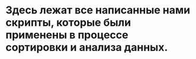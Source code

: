 # Здесь лежат все написанные нами скрипты, которые были применены в процессе сортировки и анализа данных.

